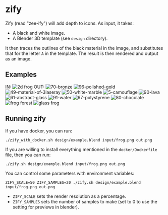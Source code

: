 # zify


Zify (read "zee-ify") will add depth to icons.  As input, it takes:

 * A black and white image.
 * A Blender 3D template (see `design` directory).

It then traces the outlines of the black material in the image, and
substitutes that for the letter `A` in the template.  The result
is then rendered and output as an image.

## Examples

IN: ![2d frog](https://user-images.githubusercontent.com/118367/51000550-7abc0500-14fb-11e9-8f5a-3c32966068c3.png)
OUT: ![70-bronze](https://user-images.githubusercontent.com/118367/51293540-7b620900-19dd-11e9-9002-1bc609583168.png) ![96-polished-gold](https://user-images.githubusercontent.com/118367/51293546-83ba4400-19dd-11e9-91d3-b3a2329398f5.png) ![49-material-of-3laseray](https://user-images.githubusercontent.com/118367/51293512-64231b80-19dd-11e9-903b-f40eb81b1961.png) ![50-white-marble](https://user-images.githubusercontent.com/118367/51293528-6e451a00-19dd-11e9-8265-cf349786fe27.png) ![5-camouflage](https://user-images.githubusercontent.com/118367/51293535-74d39180-19dd-11e9-8a20-7b4bd57de325.png) ![90-lava](https://user-images.githubusercontent.com/118367/51293552-887ef800-19dd-11e9-8ca2-bad8f43e26cf.png) ![61-abstract-glass](https://user-images.githubusercontent.com/118367/51293562-903e9c80-19dd-11e9-8f96-3a680d28f788.png) ![91-water](https://user-images.githubusercontent.com/118367/51293572-959be700-19dd-11e9-8509-c5b7715b2632.png) ![67-polystyrene](https://user-images.githubusercontent.com/118367/51293597-a64c5d00-19dd-11e9-95e6-5db463e78595.png) ![80-chocolate](https://user-images.githubusercontent.com/118367/51293603-ab111100-19dd-11e9-8607-7837fb38128f.png)
![frog forest](https://user-images.githubusercontent.com/118367/51010030-6cccab00-1520-11e9-9c6c-067366c9f1b1.png)
![glass frog](https://user-images.githubusercontent.com/118367/51064634-acea6700-15ce-11e9-8bbb-f92509026455.png)


## Running zify

If you have docker, you can run:

```
./zify_with_docker.sh design/example.blend input/frog.png out.png
```

If you are willing to install everything mentioned in the
`docker/Dockerfile` file, then you can run:

```
./zify.sh design/example.blend input/frog.png out.png
```

You can control some parameters with environment variables:

```
ZIFY_SCALE=50 ZIFY_SAMPLES=20 ./zify.sh design/example.blend input/frog.png out.png
```

 * `ZIFY_SCALE` sets the render resolution as a percentage.
 * `ZIFY_SAMPLES` sets the number of samples to make (set to 0 to use the setting for
   previews in blender).
